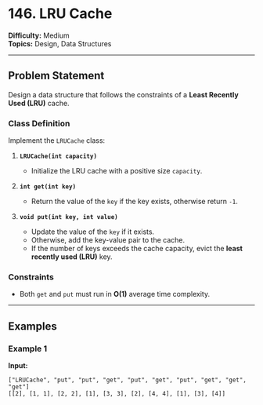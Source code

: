 # 146. LRU Cache

**Difficulty:** Medium  
**Topics:** Design, Data Structures  

---

## Problem Statement

Design a data structure that follows the constraints of a **Least Recently Used (LRU)** cache.

### Class Definition
Implement the `LRUCache` class:

1. **`LRUCache(int capacity)`**  
   - Initialize the LRU cache with a positive size `capacity`.

2. **`int get(int key)`**  
   - Return the value of the `key` if the key exists, otherwise return `-1`.

3. **`void put(int key, int value)`**  
   - Update the value of the `key` if it exists.  
   - Otherwise, add the key-value pair to the cache.  
   - If the number of keys exceeds the cache capacity, evict the **least recently used (LRU)** key.

### Constraints
- Both `get` and `put` must run in **O(1)** average time complexity.

---

## Examples

### Example 1
**Input:**  
```plaintext
["LRUCache", "put", "put", "get", "put", "get", "put", "get", "get", "get"]
[[2], [1, 1], [2, 2], [1], [3, 3], [2], [4, 4], [1], [3], [4]]
